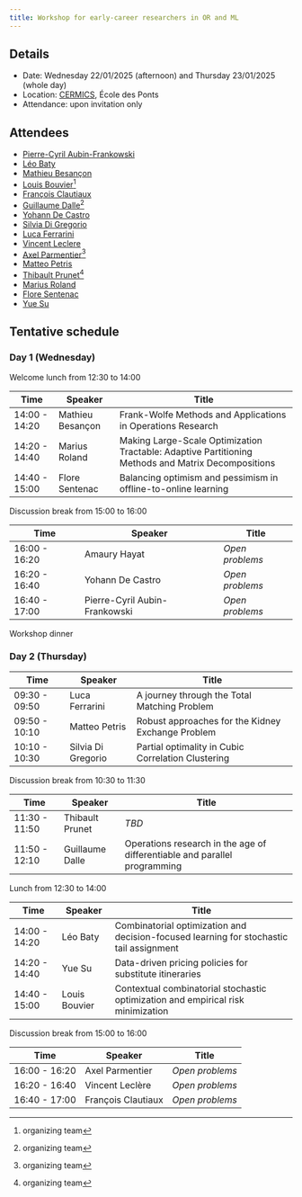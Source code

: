 ```yaml
---
title: Workshop for early-career researchers in OR and ML
---
```


## Details

- Date: Wednesday 22/01/2025 (afternoon) and Thursday 23/01/2025 (whole day)
- Location: [CERMICS](https://cermics-lab.enpc.fr/), École des Ponts
- Attendance: upon invitation only

## Attendees

- [Pierre-Cyril Aubin-Frankowski](https://pcaubin.github.io/)
- [Léo Baty](https://batyleo.github.io/)
- [Mathieu Besançon](https://matbesancon.xyz/)
- [Louis Bouvier](https://louisbouvier.github.io/)[^1]
- [François Clautiaux](https://www.math.u-bordeaux.fr/~fclautia/)
- [Guillaume Dalle](https://gdalle.github.io/)[^1]
- [Yohann De Castro](https://ydecastro.github.io/)
- [Silvia Di Gregorio](https://www.lipn.univ-paris13.fr/~digregorio/)
- [Luca Ferrarini](https://www.researchgate.net/profile/Luca-Ferrarini-3)
- [Vincent Leclere](https://leclere.github.io/)
- [Axel Parmentier](https://axelparmentier.github.io/)[^1]
- [Matteo Petris](https://scholar.google.com/citations?user=ucJFESQAAAAJ&hl=it)
- [Thibault Prunet](https://prunett.github.io/)[^1]
- [Marius Roland](https://mariusroland.gitlab.io/)
- [Flore Sentenac](https://floresentenac.github.io/)
- [Yue Su](https://ysu1028.github.io/)

[^1]: organizing team

## Tentative schedule

### Day 1 (Wednesday)

Welcome lunch from 12:30 to 14:00

| Time          | Speaker          | Title                                                                                              |
| ------------- | ---------------- | -------------------------------------------------------------------------------------------------- |
| 14:00 - 14:20 | Mathieu Besançon | Frank-Wolfe Methods and Applications in Operations Research                                        |
| 14:20 - 14:40 | Marius Roland    | Making Large-Scale Optimization Tractable: Adaptive Partitioning Methods and Matrix Decompositions |
| 14:40 - 15:00 | Flore Sentenac   | Balancing optimism and pessimism in offline-to-online learning                                     |

Discussion break from 15:00 to 16:00

| Time          | Speaker                       | Title           |
| ------------- | ----------------------------- | --------------- |
| 16:00 - 16:20 | Amaury Hayat                  | *Open problems* |
| 16:20 - 16:40 | Yohann De Castro              | *Open problems* |
| 16:40 - 17:00 | Pierre-Cyril Aubin-Frankowski | *Open problems* |

Workshop dinner

### Day 2 (Thursday)

| Time          | Speaker            | Title                                              |
| ------------- | ------------------ | -------------------------------------------------- |
| 09:30 - 09:50 | Luca Ferrarini     | A journey through the Total Matching Problem       |
| 09:50 - 10:10 | Matteo Petris      | Robust approaches for the Kidney Exchange Problem  |
| 10:10 - 10:30 | Silvia Di Gregorio | Partial optimality in Cubic Correlation Clustering |

Discussion break from 10:30 to 11:30

| Time          | Speaker         | Title                                                                     |
| ------------- | --------------- | ------------------------------------------------------------------------- |
| 11:30 - 11:50 | Thibault Prunet | *TBD*                                                                     |
| 11:50 - 12:10 | Guillaume Dalle | Operations research in the age of differentiable and parallel programming |

Lunch from 12:30 to 14:00

| Time          | Speaker       | Title                                                                                   |
| ------------- | ------------- | --------------------------------------------------------------------------------------- |
| 14:00 - 14:20 | Léo Baty      | Combinatorial optimization and decision-focused learning for stochastic tail assignment |
| 14:20 - 14:40 | Yue Su        | Data-driven pricing policies for substitute itineraries                                 |
| 14:40 - 15:00 | Louis Bouvier | Contextual combinatorial stochastic optimization and empirical risk minimization        |

Discussion break from 15:00 to 16:00

| Time          | Speaker            | Title           |
| ------------- | ------------------ | --------------- |
| 16:00 - 16:20 | Axel Parmentier    | *Open problems* |
| 16:20 - 16:40 | Vincent Leclère    | *Open problems* |
| 16:40 - 17:00 | François Clautiaux | *Open problems* |
